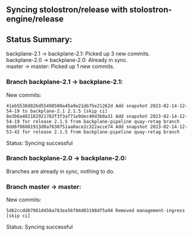 ## Syncing stolostron/release with stolostron-engine/release

## Status Summary:

backplane-2.1 -> backplane-2.1: Picked up 3 new commits.  
backplane-2.0 -> backplane-2.0: Already in sync.  
master -> master: Picked up 1 new commits.  

### Branch backplane-2.1 -> backplane-2.1:

New commits:

```
41eb5538d826d55498500a45a9e21db75e21262d Add snapshot 2023-02-14-12-54-19 to backplane-2.1 2.1.5 [skip ci]
8e3b6a482182921782f3f3af71e9dec40d3b0a31 Add snapshot 2023-02-14-12-54-19 for release 2.1.5 from backplane-pipeline quay-retag branch
8dd6f06081913d0a7630751aa0ace2c322acce74 Add snapshot 2023-02-14-12-53-42 for release 2.1.5 from backplane-pipeline quay-retag branch
```

Status: Syncing successful

### Branch backplane-2.0 -> backplane-2.0:

Branches are already in sync, nothing to do.

### Branch master -> master:

New commits:

```
5d62ccdd07981d458a783ea56f04d03198df5a94 Removed management-ingress [skip ci]
```

Status: Syncing successful
